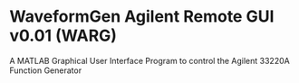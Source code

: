 # WaveformGen Agilent Remote GUI v0.01 (WARG)
A MATLAB Graphical User Interface Program to control the Agilent 33220A Function Generator
